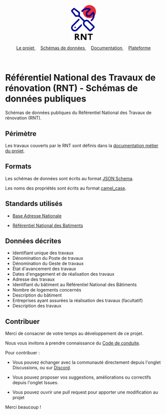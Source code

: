 <div align="center">
    <img width="80" height="auto" src="https://raw.githubusercontent.com/action-21/referentiel-national-travaux-renovation/refs/heads/main/assets/logo.svg" alt="RNT">
</div>
<p align="center">
	<a href="https://github.com/action-21/referentiel-national-travaux-renovation">
		Le projet
	</a>&nbsp;&nbsp;&nbsp;
	<a href="https://github.com/action-21/referentiel-national-travaux-renovation-schemas">
		Schémas de données
	</a>&nbsp;&nbsp;&nbsp;
	<a href="https://github.com/action-21/referentiel-national-travaux-renovation-doc">
		Documentation
	</a>&nbsp;&nbsp;&nbsp;
	<a href="https://github.com/action-21/referentiel-national-travaux-renovation-app">
		Plateforme
	</a>
</p>
<br/>

# Référentiel National des Travaux de rénovation (RNT) - Schémas de données publiques

Schémas de données publiques du Référentiel National des Travaux de rénovation (RNT).

## Périmètre

Les travaux couverts par le RNT sont définis dans la [documentation métier du projet](https://github.com/action-21/referentiel-national-travaux-renovation).

## Formats

Les schémas de données sont écrits au format [JSON Schema](https://json-schema.org/).

Les noms des propriétés sont écrits au format [camel_case](https://developer.mozilla.org/en-US/docs/Glossary/Snake_case).

## Standards utilisés

- [Base Adresse Nationale](https://github.com/BaseAdresseNationale/adresse.data.gouv.fr/blob/master/public/schemas/adresses-csv.md)

- [Référentiel National des Batiments](https://rnb-fr.gitbook.io/documentation/lexique-et-definitions/proprietes-dun-batiment)

## Données décrites

- Identifiant unique des travaux
- Dénomination du Poste de travaux
- Dénomination du Geste de travaux
- État d'avancement des travaux
- Dates d'engagement et de réalisation des travaux
- Adresse des travaux
- Identifiant du bâtiment au Référentiel National des Bâtiments
- Nombre de logements concernés
- Description du bâtiment
- Entreprises ayant assurées la réalisation des travaux (facultatif)
- Description des travaux

## Contribuer

Merci de consacrer de votre temps au développement de ce projet.

Nous vous invitons à prendre connaissance du [Code de conduite](/CODE_OF_CONDUCT.md).

Pour contribuer :

- Vous pouvez échanger avec la communauté directement depuis l'onglet Discussions, ou sur [Discord](https://discord.com/channels/1385249065536720966/1385901445513216150).

- Vous pouvez proposer vos suggestions, améliorations ou correctifs depuis l'onglet Issues.

- Vous pouvez ouvrir une pull request pour apporter une modification au projet

Merci beaucoup !
